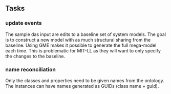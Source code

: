
## Tasks

### update events

The sample das input are edits to a baseline set of system models.
The goal is to construct a new model with as much structural sharing from the baseline.
Using GME makes it possible to generate the full mega-model each time.
This is problematic for MIT-LL as they will want to only specify the changes to the baseline.

### name reconciliation

Only the classes and properties need to be given names from the ontology.
The instances can have names generated as GUIDs (class name + guid).
